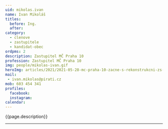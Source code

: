 ```yaml
---
uid: mikolas.ivan
name: Ivan Mikoláš
titles:
  before: Ing.
  after:
category:
  - clenove
  - zastupitele    
  - kandidat-obec 
ordpms: 2
description: Zastupitel MČ Praha 10
profession: Zastupitel MČ Praha 10
img: people/mikolas-ivan.gif
heroImg: articles/2021/2021-05-28-mc-praha-10-zacne-s-rekonstrukcni-zs-v-olsinach.jpg
mail:
 - ivan.mikolas@pirati.cz
mob: 603 454 341
profiles:
  facebook: 
  instagram: 
calendar: 
---
```


{{page.description}}



---
